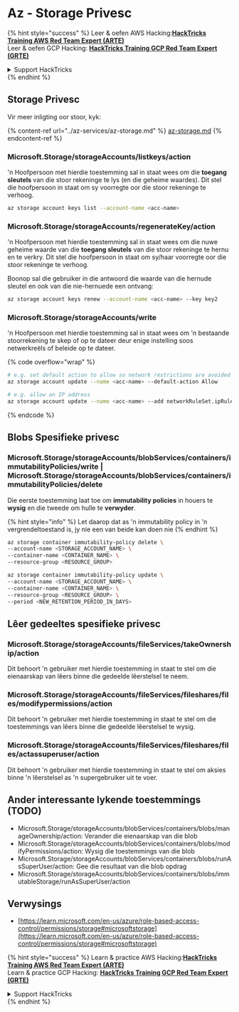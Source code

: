 # Az - Storage Privesc

{% hint style="success" %}
Leer & oefen AWS Hacking:<img src="../../../.gitbook/assets/image (1) (1) (1).png" alt="" data-size="line">[**HackTricks Training AWS Red Team Expert (ARTE)**](https://training.hacktricks.xyz/courses/arte)<img src="../../../.gitbook/assets/image (1) (1) (1).png" alt="" data-size="line">\
Leer & oefen GCP Hacking: <img src="../../../.gitbook/assets/image (2).png" alt="" data-size="line">[**HackTricks Training GCP Red Team Expert (GRTE)**<img src="../../../.gitbook/assets/image (2).png" alt="" data-size="line">](https://training.hacktricks.xyz/courses/grte)

<details>

<summary>Support HackTricks</summary>

* Kyk na die [**subskripsie planne**](https://github.com/sponsors/carlospolop)!
* **Sluit aan by die** 💬 [**Discord groep**](https://discord.gg/hRep4RUj7f) of die [**telegram groep**](https://t.me/peass) of **volg** ons op **Twitter** 🐦 [**@hacktricks\_live**](https://twitter.com/hacktricks_live)**.**
* **Deel hacking truuks deur PRs in te dien na die** [**HackTricks**](https://github.com/carlospolop/hacktricks) en [**HackTricks Cloud**](https://github.com/carlospolop/hacktricks-cloud) github repos.

</details>
{% endhint %}

## Storage Privesc

Vir meer inligting oor stoor, kyk:

{% content-ref url="../az-services/az-storage.md" %}
[az-storage.md](../az-services/az-storage.md)
{% endcontent-ref %}

### Microsoft.Storage/storageAccounts/listkeys/action

'n Hoofpersoon met hierdie toestemming sal in staat wees om die **toegang sleutels** van die stoor rekeninge te lys (en die geheime waardes). Dit stel die hoofpersoon in staat om sy voorregte oor die stoor rekeninge te verhoog.
```bash
az storage account keys list --account-name <acc-name>
```
### Microsoft.Storage/storageAccounts/regenerateKey/action

'n Hoofpersoon met hierdie toestemming sal in staat wees om die nuwe geheime waarde van die **toegang sleutels** van die stoor rekeninge te hernu en te verkry. Dit stel die hoofpersoon in staat om sy/haar voorregte oor die stoor rekeninge te verhoog.

Boonop sal die gebruiker in die antwoord die waarde van die hernude sleutel en ook van die nie-hernuede een ontvang:
```bash
az storage account keys renew --account-name <acc-name> --key key2
```
### Microsoft.Storage/storageAccounts/write

'n Hoofpersoon met hierdie toestemming sal in staat wees om 'n bestaande stoorrekening te skep of op te dateer deur enige instelling soos netwerkreëls of beleide op te dateer.

{% code overflow="wrap" %}
```bash
# e.g. set default action to allow so network restrictions are avoided
az storage account update --name <acc-name> --default-action Allow

# e.g. allow an IP address
az storage account update --name <acc-name> --add networkRuleSet.ipRules value=<ip-address>
```
{% endcode %}

## Blobs Spesifieke privesc

### Microsoft.Storage/storageAccounts/blobServices/containers/immutabilityPolicies/write | Microsoft.Storage/storageAccounts/blobServices/containers/immutabilityPolicies/delete

Die eerste toestemming laat toe om **immutability policies** in houers te **wysig** en die tweede om hulle te **verwyder**.

{% hint style="info" %}
Let daarop dat as 'n immutability policy in 'n vergrendeltoestand is, jy nie een van beide kan doen nie
{% endhint %}
```bash
az storage container immutability-policy delete \
--account-name <STORAGE_ACCOUNT_NAME> \
--container-name <CONTAINER_NAME> \
--resource-group <RESOURCE_GROUP>

az storage container immutability-policy update \
--account-name <STORAGE_ACCOUNT_NAME> \
--container-name <CONTAINER_NAME> \
--resource-group <RESOURCE_GROUP> \
--period <NEW_RETENTION_PERIOD_IN_DAYS>
```
## Lêer gedeeltes spesifieke privesc

### Microsoft.Storage/storageAccounts/fileServices/takeOwnership/action

Dit behoort 'n gebruiker met hierdie toestemming in staat te stel om die eienaarskap van lêers binne die gedeelde lêerstelsel te neem.

### Microsoft.Storage/storageAccounts/fileServices/fileshares/files/modifypermissions/action

Dit behoort 'n gebruiker met hierdie toestemming in staat te stel om die toestemmings van lêers binne die gedeelde lêerstelsel te wysig.

### Microsoft.Storage/storageAccounts/fileServices/fileshares/files/actassuperuser/action

Dit behoort 'n gebruiker met hierdie toestemming in staat te stel om aksies binne 'n lêerstelsel as 'n supergebruiker uit te voer.

## Ander interessante lykende toestemmings (TODO)

* Microsoft.Storage/storageAccounts/blobServices/containers/blobs/manageOwnership/action: Verander die eienaarskap van die blob
* Microsoft.Storage/storageAccounts/blobServices/containers/blobs/modifyPermissions/action: Wysig die toestemmings van die blob
* Microsoft.Storage/storageAccounts/blobServices/containers/blobs/runAsSuperUser/action: Gee die resultaat van die blob opdrag
* Microsoft.Storage/storageAccounts/blobServices/containers/blobs/immutableStorage/runAsSuperUser/action

## Verwysings

* [https://learn.microsoft.com/en-us/azure/role-based-access-control/permissions/storage#microsoftstorage](https://learn.microsoft.com/en-us/azure/role-based-access-control/permissions/storage#microsoftstorage)

{% hint style="success" %}
Learn & practice AWS Hacking:<img src="../../../.gitbook/assets/image (1) (1) (1).png" alt="" data-size="line">[**HackTricks Training AWS Red Team Expert (ARTE)**](https://training.hacktricks.xyz/courses/arte)<img src="../../../.gitbook/assets/image (1) (1) (1).png" alt="" data-size="line">\
Learn & practice GCP Hacking: <img src="../../../.gitbook/assets/image (2).png" alt="" data-size="line">[**HackTricks Training GCP Red Team Expert (GRTE)**<img src="../../../.gitbook/assets/image (2).png" alt="" data-size="line">](https://training.hacktricks.xyz/courses/grte)

<details>

<summary>Support HackTricks</summary>

* Check the [**subscription plans**](https://github.com/sponsors/carlospolop)!
* **Join the** 💬 [**Discord group**](https://discord.gg/hRep4RUj7f) or the [**telegram group**](https://t.me/peass) or **follow** us on **Twitter** 🐦 [**@hacktricks\_live**](https://twitter.com/hacktricks_live)**.**
* **Share hacking tricks by submitting PRs to the** [**HackTricks**](https://github.com/carlospolop/hacktricks) and [**HackTricks Cloud**](https://github.com/carlospolop/hacktricks-cloud) github repos.

</details>
{% endhint %}
